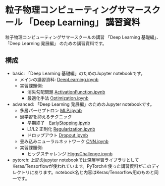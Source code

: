 # 粒子物理コンピューティングサマースクール 「Deep Learning」 講習資料
粒子物理コンピューティングサマースクールの講習 「Deep Learning 基礎編」、「Deep Learning 発展編」 のための講習資料です。

## 構成
- basic: 「Deep Learning 基礎編」のためのJupyter notebookです。
  - メインの講習資料: [DeepLearning.ipynb](basic/DeepLearning.ipynb)
  - 実習課題例:
    - 消失勾配問題 [ActivationFunction.ipynb](basic/ActivationFunction.ipynb)
    - 最適化手法 [Optimization.ipynb](basic/Optimization.ipynb)
- advanced: 「Deep Learning 発展編」のためのJupyter notebookです。
  - 多層パーセプトロン [MLP.ipynb](advanced/MLP.ipynb)
  - 過学習を抑えるテクニック
    - 早期終了　[EarlyStopping.ipynb](advanced/EarlyStopping.ipynb)
    - L1/L2 正則化 [Regularization.ipynb](advanced/Regularization.ipynb)
    - ドロップアウト [Dropout.ipynb](advanced/Dropout.ipynb)
  - 畳み込みニューラルネットワーク [CNN.ipynb](advanced/CNN.ipynb)
  - 実習課題例:
    - ヒッグスチャレンジ [HiggsChallenge.ipynb](advanced/HiggsChallenge.ipynb)
- pytorch: 上記のjupyter notebookでは深層学習ライブラリとしてKeras/Tensorflowが使われています。PyTorchを使った講習資料がこのディレクトリにあります。notebook名と内容はKeras/Tensorflow用のものと同一です。
